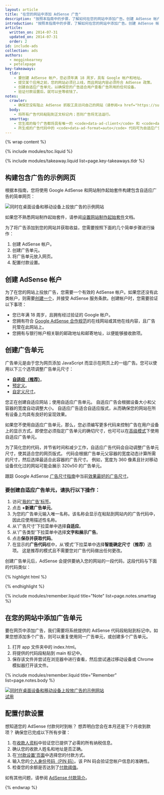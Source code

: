 ```yaml
---
layout: article
title: "在您的网站中添加 AdSense 广告"
description: "按照本指南中的步骤，了解如何在您的网站中添加广告。创建 AdSense 帐户、创建广告单元、将广告单元放入您的网站，然后配置付款设置并获得收益。"
introduction: "按照本指南中的步骤，了解如何在您的网站中添加广告。创建 AdSense 帐户、创建广告单元、将广告单元放入您的网站，然后配置付款设置并获得收益。"
article:
  written_on: 2014-07-31
  updated_on: 2014-07-31
  order: 2
id: include-ads
collection: ads
authors:
  - megginkearney
  - petelepage
key-takeaways:
  tldr: 
    - 要创建 AdSense 帐户，您必须年满 18 周岁，具有 Google 帐户和地址。
    - 提交某个应用之前，您的网站必须已上线，而且网站内容必须符合 AdSense 政策。
    - 创建自适应广告单元，以确保您的广告适合用户查看广告所用的任何设备。
    - 验证付款设置后，就可以坐等收钱了。
notes:
  crawler:
    - 确保您没有阻止 AdSense 抓取工具访问自己的网站（请参阅<a href="https://support.google.com/adsense/answer/10532">此帮助主题</a>）。
  body:
    - 将所有广告代码粘贴到正文标记内；否则广告将无法运行。
  smarttag:
    - 您生成的每个广告都将具有唯一的 <code>data-ad-client</code> 和 <code>data-ad-slot</code>。
    - 所生成的广告代码中的 <code>data-ad-format=auto</code> 代码可为自适应广告单元启用智能确定尺寸行为。
---
```


{% wrap content %}

{% include modules/toc.liquid %}

{% include modules/takeaway.liquid list=page.key-takeaways.tldr %}

## 构建包含广告的示例网页

根据本指南，您将使用 Google AdSense 和网站制作起始套件构建包含自适应广告的简单网页：

<img src="images/ad-ss-600.png" sizes="100vw" 
  srcset="images/ad-ss-1200.png 1200w, 
          images/ad-ss-900.png 900w,
          images/ad-ss-600.png 600w, 
          images/ad-ss-300.png 300w" 
  alt="同时在桌面设备和移动设备上投放广告的示例网站">

如果您不熟悉网站制作起始套件，请参阅[设置网站制作起始套件]({{site.fundamentals}}/tools/setup/setup_kit.html)文档。

为了将广告添加到您的网站并获取收益，您需要按照下面的几个简单步骤进行操作：

1. 创建 AdSense 帐户。
2. 创建广告单元。
3. 将广告单元放入网页。
4. 配置付款设置。

## 创建 AdSense 帐户
为了在您的网站上投放广告，您需要一个有效的 AdSense 帐户。如果您还没有此类帐户，则需要[创建一个](https://www.google.com/adsense/)，并接受 AdSense 服务条款。创建帐户时，您需要验证以下事项：

* 您已年满 18 周岁，且拥有经过验证的 Google 帐户。
* 您拥有符合 
[Google AdSense 合作规范](https://support.google.com/adsense/answer/48182)的在线网站或其他在线内容，且广告托管在此网站上。
* 您拥有与银行帐户相关联的邮政地址和邮寄地址，以便能够接收款项。

## 创建广告单元

广告单元是由于您为网页添加 JavaScript 而显示在网页上的一组广告。您可以使用以下三个选项调整广告单元尺寸：

* **[自适应（推荐）](https://support.google.com/adsense/answer/3213689)**。
* [预定义](https://support.google.com/adsense/answer/6002621)。
* [自定义尺寸](https://support.google.com/adsense/answer/3289364)。

您正在创建自适应网站；使用自适应广告单元。
自适应广告会根据设备大小和父容器的宽度自动调整大小。
自适应广告适合自适应版式，从而确保您的网站在所有设备上均具有良好的呈现效果。

如果您不使用自适应广告单元，那么，您必须编写更多代码来控制广告在用户设备上的显示方式。即使您必须指定广告单元的确切尺寸，也可可以在[高级模式]({{site.fundamentals}}/monetization/ads/customize-ads.html#what-if-responsive-sizing-isnt-enough)下使用自适应广告单元。

为了简化您的代码，并节省时间和减少工作，自适应广告代码会自动调整广告单元尺寸，使其适合您的网页版式。
代码会根据广告单元父容器的宽度动态计算所需的尺寸，然后选择最适合此容器的广告尺寸。
例如，宽度为 360 像素且针对移动设备优化过的网站可能会展示 320x50 的广告单元。

跟踪 Google AdSense [广告尺寸指南](https://support.google.com/adsense/answer/6002621#top)中当前[效果最好的广告尺寸](https://support.google.com/adsense/answer/6002621#top)。

### 要创建自适应广告单元，请执行以下操作：

1. 访问['我的广告'标签](https://www.google.com/adsense/app#myads-springboard)。
2. 点击 <strong>+新建广告单元</strong>。
3. 为您的广告单元输入唯一名称。该名称会显示在粘贴到网站内的广告代码中，因此应使用描述性名称。
4. 从'广告尺寸'下拉菜单中选择<strong>自适应</strong>。
5. 从'广告类型'下拉菜单中选择<strong>文字和展示广告</strong>。
6. 点击<strong>保存并获取代码</strong>。
7. 在显示的<strong>广告代码</strong>框中，从'模式'下拉菜单中选择<strong>智能确定尺寸（推荐）</strong>选项。
这是推荐的模式且不需要您对广告代码做出任何更改。

创建广告单元后，AdSense 会提供要纳入您的网站的一段代码，这段代码与下面的代码类似：

{% highlight html %}
<script async src="//pagead2.googlesyndication.com/pagead/js/adsbygoogle.js"></script>
<!-- Top ad in web starter kit sample -->
<ins class="adsbygoogle"
  style="display:block"
  data-ad-client="XX-XXX-XXXXXXXXXXXXXXXX"
  data-ad-slot="XXXXXXXXXX"
  data-ad-format="auto"></ins>
<script>
  (adsbygoogle = window.adsbygoogle || []).push({});
</script>
{% endhighlight %}

{% include modules/remember.liquid title="Note" list=page.notes.smarttag %}

## 在您的网站中添加广告单元

要在网页中添加广告，我们需要将系统提供的 AdSense 代码段粘贴到标记中。如果您想添加多个广告，则可以重复使用同一广告单元，或创建多个广告单元。

1. 打开 app 文件夹中的 index.html。
2. 将提供的代码段粘贴到 main 标记中。
3. 保存该文件并尝试在浏览器中进行查看，然后尝试通过移动设备或 Chrome 模拟器打开该文件。

{% include modules/remember.liquid title="Remember" list=page.notes.body %}

<div>
  <a href="/web/fundamentals/resources/samples/monetization/ads/">
    <img src="images/ad-ss-600.png" sizes="100vw" 
      srcset="images/ad-ss-1200.png 1200w, 
              images/ad-ss-900.png 900w,
              images/ad-ss-600.png 600w, 
              images/ad-ss-300.png 300w" 
      alt="同时在桌面设备和移动设备上投放广告的示例网站">
    <br>
    试用
  </a>
</div>

## 配置付款设置

想知道您的 AdSense 付款何时到帐？ 想弄明白您会在本月还是下个月收到款项？ 确保您已完成以下所有步骤：

1. 在[收款人资料](https://www.google.com/adsense/app#payments3/h=BILLING_PROFILE)中验证您已提供了必需的所有纳税信息。
2. 确认您的收款人姓名和地址是否正确。
3. 在['付款设置'页面](https://www.google.com/adsense/app#payments3/h=ACCOUNT_SETTINGS)中选择您的付款方式。
4. 输入您的[个人身份号码（PIN 码）](https://support.google.com/adsense/answer/157667)。该 PIN 码会验证您帐户信息的准确性。
5. 检查您的余额是否达到了[付款阈值](https://support.google.com/adsense/answer/1709871)。

如有其他问题，请参阅 [AdSense 付款简介](https://support.google.com/adsense/answer/1709858)。

{% endwrap %}

